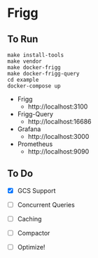 # Frigg

## To Run

```
make install-tools
make vendor
make docker-frigg
make docker-frigg-query
cd example
docker-compose up
```

- Frigg
  - http://localhost:3100
- Frigg-Query
  - http://localhost:16686
- Grafana
  - http://localhost:3000
- Prometheus
  - http://localhost:9090


## To Do

- [x] GCS Support
- [ ] Concurrent Queries
- [ ] Caching
- [ ] Compactor
- [ ] Optimize!

